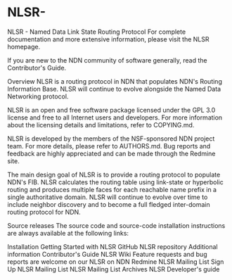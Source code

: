 # NLSR-
NLSR - Named Data Link State Routing Protocol
For complete documentation and more extensive information, please visit the NLSR homepage.

If you are new to the NDN community of software generally, read the Contributor's Guide.

Overview
NLSR is a routing protocol in NDN that populates NDN's Routing Information Base. NLSR will continue to evolve alongside the Named Data Networking protocol.

NLSR is an open and free software package licensed under the GPL 3.0 license and free to all Internet users and developers. For more information about the licensing details and limitations, refer to COPYING.md.

NLSR is developed by the members of the NSF-sponsored NDN project team. For more details, please refer to AUTHORS.md. Bug reports and feedback are highly appreciated and can be made through the Redmine site.

The main design goal of NLSR is to provide a routing protocol to populate NDN's FIB. NLSR calculates the routing table using link-state or hyperbolic routing and produces multiple faces for each reachable name prefix in a single authoritative domain. NLSR will continue to evolve over time to include neighbor discovery and to become a full fledged inter-domain routing protocol for NDN.

Source releases
The source code and source-code installation instructions are always available at the following links:

Installation
Getting Started with NLSR
GitHub NLSR repository
Additional information
Contributor's Guide
NLSR Wiki
Feature requests and bug reports are welcome on our NLSR on NDN Redmine
NLSR Mailing List Sign Up
NLSR Mailing List
NLSR Mailing List Archives
NLSR Developer's guide

